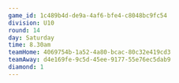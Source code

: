 ```yaml
---
game_id: 1c489b4d-de9a-4af6-bfe4-c8048bc9fc54
division: U10
round: 14
day: Saturday
time: 8.30am
teamHome: 4069754b-1a52-4a80-bcac-80c32e419cd3
teamAway: d4e169fe-9c5d-45ee-9177-55e76ec5dab9
diamond: 1
---
```

